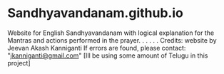 # Sandhyavandanam.github.io
Website for English Sandhyavandanam with logical explanation for the Mantras and actions performed in the prayer.
.
.
.
.
.
Credits: website by Jeevan Akash Kanniganti 
If errors are found, please contact: "jkanniganti@gmail.com" 
[Ill be using some amount of Telugu in this project]
